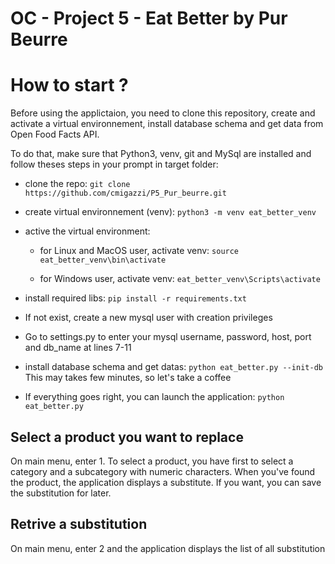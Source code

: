 # OC - Project 5 - Eat Better by Pur Beurre

# How to start ?

Before using the applictaion, you need to clone this repository, create and activate a virtual environnement, install database schema and get data from Open Food Facts API.

To do that, make sure that Python3, venv, git and MySql are installed and follow theses steps in your prompt in target folder:

- clone the repo: `git clone https://github.com/cmigazzi/P5_Pur_beurre.git`

- create virtual environnement (venv): `python3 -m venv eat_better_venv`

- active the virtual environment:

    - for Linux and MacOS user, activate venv: `source eat_better_venv\bin\activate`
    
    - for Windows user, activate venv: `eat_better_venv\Scripts\activate`

- install required libs: `pip install -r requirements.txt`

- If not exist, create a new mysql user with creation privileges

- Go to settings.py to enter your mysql username, password, host, port and db_name at lines 7-11

- install database schema and get datas: `python eat_better.py --init-db`
This may takes few minutes, so let's take a coffee

- If everything goes right, you can launch the application: `python eat_better.py`

## Select a product you want to replace

On main menu, enter 1.
To select a product, you have first to select a category and a subcategory with numeric characters.
When you've found the product, the application displays a substitute. 
If you want, you can save the substitution for later.

## Retrive a substitution

On main menu, enter 2 and the application displays the list of all substitution
    

